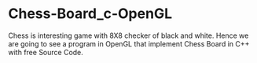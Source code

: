 # Chess-Board_c-OpenGL
Chess is interesting game with 8X8 checker of black and white. Hence we are going to see a program in OpenGL that implement Chess Board in C++ with free Source Code.
